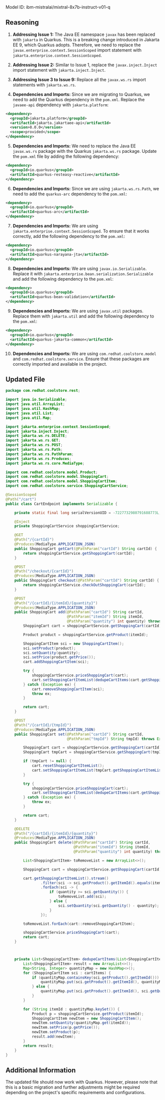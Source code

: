 Model ID: ibm-mistralai/mixtral-8x7b-instruct-v01-q

## Reasoning

1. **Addressing Issue 1:** The Java EE namespace `javax` has been replaced with `jakarta` in Quarkus. This is a breaking change introduced in Jakarta EE 9, which Quarkus adopts. Therefore, we need to replace the `javax.enterprise.context.SessionScoped` import statement with `jakarta.enterprise.context.SessionScoped`.

2. **Addressing Issue 2:** Similar to Issue 1, replace the `javax.inject.Inject` import statement with `jakarta.inject.Inject`.

3. **Addressing Issue 3 to Issue 9:** Replace all the `javax.ws.rs` import statements with `jakarta.ws.rs`.

4. **Dependencies and Imports:** Since we are migrating to Quarkus, we need to add the Quarkus dependency in the `pom.xml`. Replace the `javaee-api` dependency with `jakarta.platform`:

```xml
<dependency>
  <groupId>jakarta.platform</groupId>
  <artifactId>jakarta.jakartaee-api</artifactId>
  <version>8.0.0</version>
  <scope>provided</scope>
</dependency>
```

5. **Dependencies and Imports:** We need to replace the Java EE `javax.ws.rs` package with the Quarkus `jakarta.ws.rs` package. Update the `pom.xml` file by adding the following dependency:

```xml
<dependency>
  <groupId>io.quarkus</groupId>
  <artifactId>quarkus-resteasy-reactive</artifactId>
</dependency>
```

6. **Dependencies and Imports:** Since we are using `jakarta.ws.rs.Path`, we need to add the `quarkus-arc` dependency to the `pom.xml`:

```xml
<dependency>
  <groupId>io.quarkus</groupId>
  <artifactId>quarkus-arc</artifactId>
</dependency>
```

7. **Dependencies and Imports:** We are using `jakarta.enterprise.context.SessionScoped`. To ensure that it works correctly, add the following dependency to the `pom.xml`:

```xml
<dependency>
  <groupId>io.quarkus</groupId>
  <artifactId>quarkus-narayana-jta</artifactId>
</dependency>
```

8. **Dependencies and Imports:** We are using `javax.io.Serializable`. Replace it with `jakarta.enterprise.bean.serialization.Serializable` and add the following dependency to the `pom.xml`:

```xml
<dependency>
  <groupId>io.quarkus</groupId>
  <artifactId>quarkus-bean-validation</artifactId>
</dependency>
```

9. **Dependencies and Imports:** We are using `javax.util` packages. Replace them with `jakarta.util` and add the following dependency to the `pom.xml`:

```xml
<dependency>
  <groupId>io.quarkus</groupId>
  <artifactId>quarkus-jakarta-common</artifactId>
</dependency>
```

10. **Dependencies and Imports:** We are using `com.redhat.coolstore.model` and `com.redhat.coolstore.service`. Ensure that these packages are correctly imported and available in the project.

## Updated File

```java
package com.redhat.coolstore.rest;

import java.io.Serializable;
import java.util.ArrayList;
import java.util.HashMap;
import java.util.List;
import java.util.Map;

import jakarta.enterprise.context.SessionScoped;
import jakarta.inject.Inject;
import jakarta.ws.rs.DELETE;
import jakarta.ws.rs.GET;
import jakarta.ws.rs.POST;
import jakarta.ws.rs.Path;
import jakarta.ws.rs.PathParam;
import jakarta.ws.rs.Produces;
import jakarta.ws.rs.core.MediaType;

import com.redhat.coolstore.model.Product;
import com.redhat.coolstore.model.ShoppingCart;
import com.redhat.coolstore.model.ShoppingCartItem;
import com.redhat.coolstore.service.ShoppingCartService;

@SessionScoped
@Path("/cart")
public class CartEndpoint implements Serializable {

	private static final long serialVersionUID = -7227732980791688773L;

	@Inject
	private ShoppingCartService shoppingCartService;

	@GET
	@Path("/{cartId}")
	@Produces(MediaType.APPLICATION_JSON)
	public ShoppingCart getCart(@PathParam("cartId") String cartId) {
		return shoppingCartService.getShoppingCart(cartId);
	}

	@POST
	@Path("/checkout/{cartId}")
	@Produces(MediaType.APPLICATION_JSON)
	public ShoppingCart checkout(@PathParam("cartId") String cartId) {
		return shoppingCartService.checkOutShoppingCart(cartId);
	}

	@POST
	@Path("/{cartId}/{itemId}/{quantity}")
	@Produces(MediaType.APPLICATION_JSON)
	public ShoppingCart add(@PathParam("cartId") String cartId,
							@PathParam("itemId") String itemId,
							@PathParam("quantity") int quantity) throws Exception {
		ShoppingCart cart = shoppingCartService.getShoppingCart(cartId);

		Product product = shoppingCartService.getProduct(itemId);

		ShoppingCartItem sci = new ShoppingCartItem();
		sci.setProduct(product);
		sci.setQuantity(quantity);
		sci.setPrice(product.getPrice());
		cart.addShoppingCartItem(sci);

		try {
			shoppingCartService.priceShoppingCart(cart);
			cart.setShoppingCartItemList(dedupeCartItems(cart.getShoppingCartItemList()));
		} catch (Exception ex) {
			cart.removeShoppingCartItem(sci);
			throw ex;
		}

		return cart;
	}

	@POST
	@Path("/{cartId}/{tmpId}")
	@Produces(MediaType.APPLICATION_JSON)
	public ShoppingCart set(@PathParam("cartId") String cartId,
							@PathParam("tmpId") String tmpId) throws Exception {

		ShoppingCart cart = shoppingCartService.getShoppingCart(cartId);
		ShoppingCart tmpCart = shoppingCartService.getShoppingCart(tmpId);

		if (tmpCart != null) {
			cart.resetShoppingCartItemList();
			cart.setShoppingCartItemList(tmpCart.getShoppingCartItemList());
		}

		try {
			shoppingCartService.priceShoppingCart(cart);
			cart.setShoppingCartItemList(dedupeCartItems(cart.getShoppingCartItemList()));
		} catch (Exception ex) {
			throw ex;
		}

		return cart;
	}

	@DELETE
	@Path("/{cartId}/{itemId}/{quantity}")
	@Produces(MediaType.APPLICATION_JSON)
	public ShoppingCart delete(@PathParam("cartId") String cartId,
							   @PathParam("itemId") String itemId,
							   @PathParam("quantity") int quantity) throws Exception {

		List<ShoppingCartItem> toRemoveList = new ArrayList<>();

		ShoppingCart cart = shoppingCartService.getShoppingCart(cartId);

		cart.getShoppingCartItemList().stream()
				.filter(sci -> sci.getProduct().getItemId().equals(itemId))
				.forEach(sci -> {
					if (quantity >= sci.getQuantity()) {
						toRemoveList.add(sci);
					} else {
						sci.setQuantity(sci.getQuantity() - quantity);
					}
				});

		toRemoveList.forEach(cart::removeShoppingCartItem);

		shoppingCartService.priceShoppingCart(cart);
		return cart;
	}



	private List<ShoppingCartItem> dedupeCartItems(List<ShoppingCartItem> cartItems) {
		List<ShoppingCartItem> result = new ArrayList<>();
		Map<String, Integer> quantityMap = new HashMap<>();
		for (ShoppingCartItem sci : cartItems) {
			if (quantityMap.containsKey(sci.getProduct().getItemId())) {
				quantityMap.put(sci.getProduct().getItemId(), quantityMap.get(sci.getProduct().getItemId()) + sci.getQuantity());
			} else {
				quantityMap.put(sci.getProduct().getItemId(), sci.getQuantity());
			}
		}

		for (String itemId : quantityMap.keySet()) {
			Product p = shoppingCartService.getProduct(itemId);
			ShoppingCartItem newItem = new ShoppingCartItem();
			newItem.setQuantity(quantityMap.get(itemId));
			newItem.setPrice(p.getPrice());
			newItem.setProduct(p);
			result.add(newItem);
		}
		return result;
	}
}
```

## Additional Information

The updated file should now work with Quarkus. However, please note that this is a basic migration and further adjustments might be required depending on the project's specific requirements and configurations.